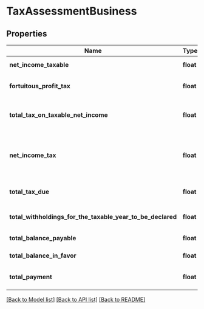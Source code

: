 # TaxAssessmentBusiness

## Properties
Name | Type | Description | Notes
------------ | ------------- | ------------- | -------------
**net_income_taxable** | **float** | The net income on which tax can be applied. | 
**fortuitous_profit_tax** | **float** | The tax applied on your unexpected income (such as lottery wins or house sales). | 
**total_tax_on_taxable_net_income** | **float** | The calculated total tax that can be applied on the tax payer&#x27;s taxable income (total income - exemptions - deductions). | 
**net_income_tax** | **float** | After additional deductions that you can apply, this will be the net income tax. If no further deduction are identified, this value will be the same as &#x60;total_tax_on_taxable_net_income&#x60;. | 
**total_tax_due** | **float** | After further deductions, this is the final calculated tax that the taxpayer is required to pay. | 
**total_withholdings_for_the_taxable_year_to_be_declared** | **float** | How much the tax payer has already paid througout the fiscal year. | 
**total_balance_payable** | **float** | How much the tax payer is required to pay. | 
**total_balance_in_favor** | **float** | How much the tax payer is expected to receive. | 
**total_payment** | **float** | The total the tax payer is required to pay, taking into account deductions and fiscal credits. | 

[[Back to Model list]](../../README.md#documentation-for-models) [[Back to API list]](../../README.md#documentation-for-api-endpoints) [[Back to README]](../../README.md)


